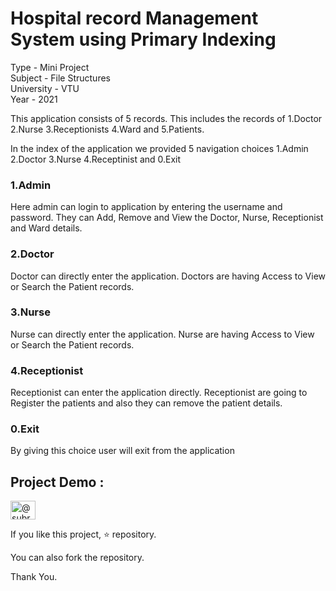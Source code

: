 # Hospital record Management System using Primary Indexing
Type - Mini Project  
Subject - File Structures  
University - VTU  
Year - 2021  

This application consists of 5 records. This includes the records of 
1.Doctor 2.Nurse 3.Receptionists 4.Ward and 5.Patients.

In the index of the application we provided 5 navigation choices 
1.Admin
2.Doctor
3.Nurse
4.Receptinist and 
0.Exit

### 1.Admin
Here admin can login to application by entering the username and password.
They can Add, Remove and View the Doctor, Nurse, Receptionist and Ward details.

### 2.Doctor
Doctor can directly enter the application. 
Doctors are having Access to View or Search the Patient records.

### 3.Nurse
Nurse can directly enter the application. 
Nurse are having Access to View or Search the Patient records.

### 4.Receptionist
Receptionist can enter the application directly.
Receptionist are going to Register the patients and also they can remove the patient details.

### 0.Exit
By giving this choice user will exit from the application

## Project Demo :

<a href="https://youtu.be/SAVKLLzXy8M" target="blank"><img align="center" src="https://raw.githubusercontent.com/rahuldkjain/github-profile-readme-generator/master/src/images/icons/Social/youtube.svg" alt="@subramanya43" height="30" width="40" /></a>

If you like this project, ⭐ repository.

You can also fork the repository.

Thank You.
